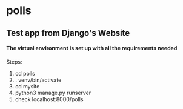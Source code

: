 # polls

<h2>Test app from Django's Website</h2>
<h4>The virtual environment is set up with all the requirements needed</h4>
<p>Steps:</p>
<ol>
  <li>cd polls</li>
  <li>. venv/bin/activate</li>
  <li>cd mysite</li>
  <li>python3 manage.py runserver</li>
  <li>check localhost:8000/polls</li>
</ol>
